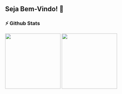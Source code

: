 ## Seja Bem-Vindo! 👋
<div align="center">
</div>

### ⚡ Github Stats</b></summary>
[comment]: ![Metrics](https://metrics.lecoq.io/juniorsmartins?template=classic&isocalendar=1&base=header%2C%20activity%2C%20community%2C%20repositories%2C%20metadata&base.indepth=false&base.hireable=false&base.skip=false&isocalendar=false&isocalendar.duration=half-year&config.timezone=America%2FSao_Paulo)

<div align="left">
<img height="180em" src="https://github-readme-stats.vercel.app/api/top-langs/?username=juniorsmartins&show_icons=true&hide_border=true&layout=compact&langs_count=8&theme=default"/>	
<img height="180em" src="https://github-readme-stats.vercel.app/api?username=juniorsmartins&show_icons=true&hide_border=true&count_private=true&include_all_commits=true&theme=default" />
</div>

  

